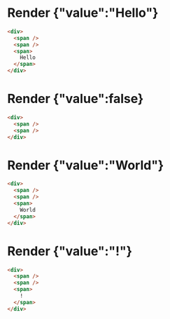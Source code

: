 # Render {"value":"Hello"}
```html
<div>
  <span />
  <span />
  <span>
    Hello
  </span>
</div>
```


# Render {"value":false}
```html
<div>
  <span />
  <span />
</div>
```


# Render {"value":"World"}
```html
<div>
  <span />
  <span />
  <span>
    World
  </span>
</div>
```


# Render {"value":"!"}
```html
<div>
  <span />
  <span />
  <span>
    !
  </span>
</div>
```